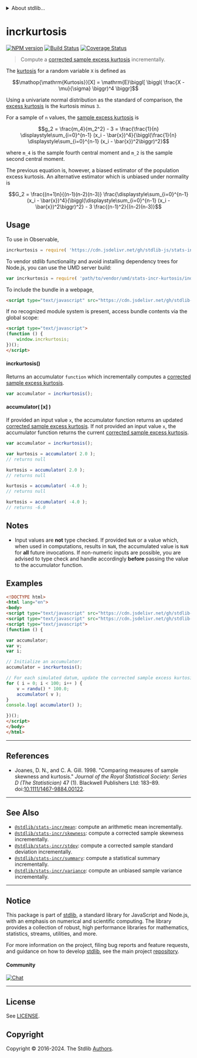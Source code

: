 <!--

@license Apache-2.0

Copyright (c) 2018 The Stdlib Authors.

Licensed under the Apache License, Version 2.0 (the "License");
you may not use this file except in compliance with the License.
You may obtain a copy of the License at

   http://www.apache.org/licenses/LICENSE-2.0

Unless required by applicable law or agreed to in writing, software
distributed under the License is distributed on an "AS IS" BASIS,
WITHOUT WARRANTIES OR CONDITIONS OF ANY KIND, either express or implied.
See the License for the specific language governing permissions and
limitations under the License.

-->


<details>
  <summary>
    About stdlib...
  </summary>
  <p>We believe in a future in which the web is a preferred environment for numerical computation. To help realize this future, we've built stdlib. stdlib is a standard library, with an emphasis on numerical and scientific computation, written in JavaScript (and C) for execution in browsers and in Node.js.</p>
  <p>The library is fully decomposable, being architected in such a way that you can swap out and mix and match APIs and functionality to cater to your exact preferences and use cases.</p>
  <p>When you use stdlib, you can be absolutely certain that you are using the most thorough, rigorous, well-written, studied, documented, tested, measured, and high-quality code out there.</p>
  <p>To join us in bringing numerical computing to the web, get started by checking us out on <a href="https://github.com/stdlib-js/stdlib">GitHub</a>, and please consider <a href="https://opencollective.com/stdlib">financially supporting stdlib</a>. We greatly appreciate your continued support!</p>
</details>

# incrkurtosis

[![NPM version][npm-image]][npm-url] [![Build Status][test-image]][test-url] [![Coverage Status][coverage-image]][coverage-url] <!-- [![dependencies][dependencies-image]][dependencies-url] -->

> Compute a [corrected sample excess kurtosis][sample-excess-kurtosis] incrementally.

<section class="intro">

The [kurtosis][sample-excess-kurtosis] for a random variable `X` is defined as

<!-- <equation class="equation" label="eq:kurtosis" align="center" raw="\operatorname{Kurtosis}[X] = \mathrm{E}\biggl[ \biggl( \frac{X - \mu}{\sigma} \biggr)^4 \biggr]" alt="Equation for the kurtosis."> -->

```math
\mathop{\mathrm{Kurtosis}}[X] = \mathrm{E}\biggl[ \biggl( \frac{X - \mu}{\sigma} \biggr)^4 \biggr]
```

<!-- <div class="equation" align="center" data-raw-text="\operatorname{Kurtosis}[X] = \mathrm{E}\biggl[ \biggl( \frac{X - \mu}{\sigma} \biggr)^4 \biggr]" data-equation="eq:kurtosis">
    <img src="https://cdn.jsdelivr.net/gh/stdlib-js/stdlib@49d8cabda84033d55d7b8069f19ee3dd8b8d1496/lib/node_modules/@stdlib/stats/incr/kurtosis/docs/img/equation_kurtosis.svg" alt="Equation for the kurtosis.">
    <br>
</div> -->

<!-- </equation> -->

Using a univariate normal distribution as the standard of comparison, the [excess kurtosis][sample-excess-kurtosis] is the kurtosis minus `3`.

For a sample of `n` values, the [sample excess kurtosis][sample-excess-kurtosis] is

<!-- <equation class="equation" label="eq:sample_excess_kurtosis" align="center" raw="g_2 = \frac{m_4}{m_2^2} - 3 = \frac{\frac{1}{n} \displaystyle\sum_{i=0}^{n-1} (x_i - \bar{x})^4}{\biggl(\frac{1}{n} \displaystyle\sum_{i=0}^{n-1} (x_i - \bar{x})^2\biggr)^2}" alt="Equation for the sample excess kurtosis."> -->

```math
g_2 = \frac{m_4}{m_2^2} - 3 = \frac{\frac{1}{n} \displaystyle\sum_{i=0}^{n-1} (x_i - \bar{x})^4}{\biggl(\frac{1}{n} \displaystyle\sum_{i=0}^{n-1} (x_i - \bar{x})^2\biggr)^2}
```

<!-- <div class="equation" align="center" data-raw-text="g_2 = \frac{m_4}{m_2^2} - 3 = \frac{\frac{1}{n} \displaystyle\sum_{i=0}^{n-1} (x_i - \bar{x})^4}{\biggl(\frac{1}{n} \displaystyle\sum_{i=0}^{n-1} (x_i - \bar{x})^2\biggr)^2}" data-equation="eq:sample_excess_kurtosis">
    <img src="https://cdn.jsdelivr.net/gh/stdlib-js/stdlib@49d8cabda84033d55d7b8069f19ee3dd8b8d1496/lib/node_modules/@stdlib/stats/incr/kurtosis/docs/img/equation_sample_excess_kurtosis.svg" alt="Equation for the sample excess kurtosis.">
    <br>
</div> -->

<!-- </equation> -->

where `m_4` is the sample fourth central moment and `m_2` is the sample second central moment.

The previous equation is, however, a biased estimator of the population excess kurtosis. An alternative estimator which is unbiased under normality is

<!-- <equation class="equation" label="eq:corrected_sample_excess_kurtosis" align="center" raw="G_2 = \frac{(n+1)n}{(n-1)(n-2)(n-3)} \frac{\displaystyle\sum_{i=0}^{n-1} (x_i - \bar{x})^4}{\biggl(\displaystyle\sum_{i=0}^{n-1} (x_i - \bar{x})^2\biggr)^2} - 3 \frac{(n-1)^2}{(n-2)(n-3)}" alt="Equation for the corrected sample excess kurtosis."> -->

```math
G_2 = \frac{(n+1)n}{(n-1)(n-2)(n-3)} \frac{\displaystyle\sum_{i=0}^{n-1} (x_i - \bar{x})^4}{\biggl(\displaystyle\sum_{i=0}^{n-1} (x_i - \bar{x})^2\biggr)^2} - 3 \frac{(n-1)^2}{(n-2)(n-3)}
```

<!-- <div class="equation" align="center" data-raw-text="G_2 = \frac{(n+1)n}{(n-1)(n-2)(n-3)} \frac{\displaystyle\sum_{i=0}^{n-1} (x_i - \bar{x})^4}{\biggl(\displaystyle\sum_{i=0}^{n-1} (x_i - \bar{x})^2\biggr)^2} - 3 \frac{(n-1)^2}{(n-2)(n-3)}" data-equation="eq:corrected_sample_excess_kurtosis">
    <img src="https://cdn.jsdelivr.net/gh/stdlib-js/stdlib@49d8cabda84033d55d7b8069f19ee3dd8b8d1496/lib/node_modules/@stdlib/stats/incr/kurtosis/docs/img/equation_corrected_sample_excess_kurtosis.svg" alt="Equation for the corrected sample excess kurtosis.">
    <br>
</div> -->

<!-- </equation> -->

</section>

<!-- /.intro -->



<section class="usage">

## Usage

To use in Observable,

```javascript
incrkurtosis = require( 'https://cdn.jsdelivr.net/gh/stdlib-js/stats-incr-kurtosis@umd/browser.js' )
```

To vendor stdlib functionality and avoid installing dependency trees for Node.js, you can use the UMD server build:

```javascript
var incrkurtosis = require( 'path/to/vendor/umd/stats-incr-kurtosis/index.js' )
```

To include the bundle in a webpage,

```html
<script type="text/javascript" src="https://cdn.jsdelivr.net/gh/stdlib-js/stats-incr-kurtosis@umd/browser.js"></script>
```

If no recognized module system is present, access bundle contents via the global scope:

```html
<script type="text/javascript">
(function () {
    window.incrkurtosis;
})();
</script>
```

#### incrkurtosis()

Returns an accumulator `function` which incrementally computes a [corrected sample excess kurtosis][sample-excess-kurtosis].

```javascript
var accumulator = incrkurtosis();
```

#### accumulator( \[x] )

If provided an input value `x`, the accumulator function returns an updated [corrected sample excess kurtosis][sample-excess-kurtosis]. If not provided an input value `x`, the accumulator function returns the current [corrected sample excess kurtosis][sample-excess-kurtosis].

```javascript
var accumulator = incrkurtosis();

var kurtosis = accumulator( 2.0 );
// returns null

kurtosis = accumulator( 2.0 );
// returns null

kurtosis = accumulator( -4.0 );
// returns null

kurtosis = accumulator( -4.0 );
// returns -6.0
```

</section>

<!-- /.usage -->

<section class="notes">

## Notes

-   Input values are **not** type checked. If provided `NaN` or a value which, when used in computations, results in `NaN`, the accumulated value is `NaN` for **all** future invocations. If non-numeric inputs are possible, you are advised to type check and handle accordingly **before** passing the value to the accumulator function.

</section>

<!-- /.notes -->

<section class="examples">

## Examples

<!-- eslint no-undef: "error" -->

```html
<!DOCTYPE html>
<html lang="en">
<body>
<script type="text/javascript" src="https://cdn.jsdelivr.net/gh/stdlib-js/random-base-randu@umd/browser.js"></script>
<script type="text/javascript" src="https://cdn.jsdelivr.net/gh/stdlib-js/stats-incr-kurtosis@umd/browser.js"></script>
<script type="text/javascript">
(function () {

var accumulator;
var v;
var i;

// Initialize an accumulator:
accumulator = incrkurtosis();

// For each simulated datum, update the corrected sample excess kurtosis...
for ( i = 0; i < 100; i++ ) {
    v = randu() * 100.0;
    accumulator( v );
}
console.log( accumulator() );

})();
</script>
</body>
</html>
```

</section>

<!-- /.examples -->

* * *

<section class="references">

## References

-   Joanes, D. N., and C. A. Gill. 1998. "Comparing measures of sample skewness and kurtosis." _Journal of the Royal Statistical Society: Series D (The Statistician)_ 47 (1). Blackwell Publishers Ltd: 183–89. doi:[10.1111/1467-9884.00122][@joanes:1998].

</section>

<!-- /.references -->

<!-- Section for related `stdlib` packages. Do not manually edit this section, as it is automatically populated. -->

<section class="related">

* * *

## See Also

-   <span class="package-name">[`@stdlib/stats-incr/mean`][@stdlib/stats/incr/mean]</span><span class="delimiter">: </span><span class="description">compute an arithmetic mean incrementally.</span>
-   <span class="package-name">[`@stdlib/stats-incr/skewness`][@stdlib/stats/incr/skewness]</span><span class="delimiter">: </span><span class="description">compute a corrected sample skewness incrementally.</span>
-   <span class="package-name">[`@stdlib/stats-incr/stdev`][@stdlib/stats/incr/stdev]</span><span class="delimiter">: </span><span class="description">compute a corrected sample standard deviation incrementally.</span>
-   <span class="package-name">[`@stdlib/stats-incr/summary`][@stdlib/stats/incr/summary]</span><span class="delimiter">: </span><span class="description">compute a statistical summary incrementally.</span>
-   <span class="package-name">[`@stdlib/stats-incr/variance`][@stdlib/stats/incr/variance]</span><span class="delimiter">: </span><span class="description">compute an unbiased sample variance incrementally.</span>

</section>

<!-- /.related -->

<!-- Section for all links. Make sure to keep an empty line after the `section` element and another before the `/section` close. -->


<section class="main-repo" >

* * *

## Notice

This package is part of [stdlib][stdlib], a standard library for JavaScript and Node.js, with an emphasis on numerical and scientific computing. The library provides a collection of robust, high performance libraries for mathematics, statistics, streams, utilities, and more.

For more information on the project, filing bug reports and feature requests, and guidance on how to develop [stdlib][stdlib], see the main project [repository][stdlib].

#### Community

[![Chat][chat-image]][chat-url]

---

## License

See [LICENSE][stdlib-license].


## Copyright

Copyright &copy; 2016-2024. The Stdlib [Authors][stdlib-authors].

</section>

<!-- /.stdlib -->

<!-- Section for all links. Make sure to keep an empty line after the `section` element and another before the `/section` close. -->

<section class="links">

[npm-image]: http://img.shields.io/npm/v/@stdlib/stats-incr-kurtosis.svg
[npm-url]: https://npmjs.org/package/@stdlib/stats-incr-kurtosis

[test-image]: https://github.com/stdlib-js/stats-incr-kurtosis/actions/workflows/test.yml/badge.svg?branch=v0.2.1
[test-url]: https://github.com/stdlib-js/stats-incr-kurtosis/actions/workflows/test.yml?query=branch:v0.2.1

[coverage-image]: https://img.shields.io/codecov/c/github/stdlib-js/stats-incr-kurtosis/main.svg
[coverage-url]: https://codecov.io/github/stdlib-js/stats-incr-kurtosis?branch=main

<!--

[dependencies-image]: https://img.shields.io/david/stdlib-js/stats-incr-kurtosis.svg
[dependencies-url]: https://david-dm.org/stdlib-js/stats-incr-kurtosis/main

-->

[chat-image]: https://img.shields.io/gitter/room/stdlib-js/stdlib.svg
[chat-url]: https://app.gitter.im/#/room/#stdlib-js_stdlib:gitter.im

[stdlib]: https://github.com/stdlib-js/stdlib

[stdlib-authors]: https://github.com/stdlib-js/stdlib/graphs/contributors

[umd]: https://github.com/umdjs/umd
[es-module]: https://developer.mozilla.org/en-US/docs/Web/JavaScript/Guide/Modules

[deno-url]: https://github.com/stdlib-js/stats-incr-kurtosis/tree/deno
[deno-readme]: https://github.com/stdlib-js/stats-incr-kurtosis/blob/deno/README.md
[umd-url]: https://github.com/stdlib-js/stats-incr-kurtosis/tree/umd
[umd-readme]: https://github.com/stdlib-js/stats-incr-kurtosis/blob/umd/README.md
[esm-url]: https://github.com/stdlib-js/stats-incr-kurtosis/tree/esm
[esm-readme]: https://github.com/stdlib-js/stats-incr-kurtosis/blob/esm/README.md
[branches-url]: https://github.com/stdlib-js/stats-incr-kurtosis/blob/main/branches.md

[stdlib-license]: https://raw.githubusercontent.com/stdlib-js/stats-incr-kurtosis/main/LICENSE

[sample-excess-kurtosis]: https://en.wikipedia.org/wiki/Kurtosis

[@joanes:1998]: http://onlinelibrary.wiley.com/doi/10.1111/1467-9884.00122/

<!-- <related-links> -->

[@stdlib/stats/incr/mean]: https://github.com/stdlib-js/stats-incr-mean/tree/umd

[@stdlib/stats/incr/skewness]: https://github.com/stdlib-js/stats-incr-skewness/tree/umd

[@stdlib/stats/incr/stdev]: https://github.com/stdlib-js/stats-incr-stdev/tree/umd

[@stdlib/stats/incr/summary]: https://github.com/stdlib-js/stats-incr-summary/tree/umd

[@stdlib/stats/incr/variance]: https://github.com/stdlib-js/stats-incr-variance/tree/umd

<!-- </related-links> -->

</section>

<!-- /.links -->
